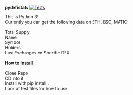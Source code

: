 **pydefistats**
[![Tests](https://github.com/crosschainer/pydefistats/actions/workflows/python-app.yml/badge.svg)](https://github.com/crosschainer/pydefistats/actions/workflows/python-app.yml)

This is Python 3!\
Currently you can get the following data on ETH, BSC, MATIC:\
\
Total Supply\
Name\
Symbol\
Holders\
Last Exchanges on Specific DEX\
\
**How to Install**\
\
Clone Repo\
CD into it\
Install with pip install .\
Look at test files for how to use
